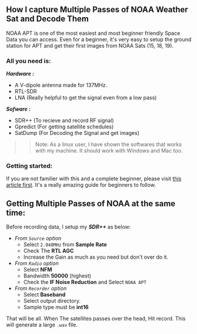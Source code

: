 ## How I capture Multiple Passes of NOAA Weather Sat and Decode Them

NOAA APT is one of the most easiest and most beginner friendly Space Data you can access. Even for a beginner, it's very easy to setup the ground station for APT and get their first images from NOAA Sats (15, 18, 19).

### All you need is:
***Hardware :***
- A V-dipole antenna made for 137MHz.
- RTL-SDR
- LNA (Really helpful to get the signal even from a low pass)

***Sofware :***
- SDR++ (To recieve and record RF signal)
- Gpredict (For getting satellite schedules)
- SatDump (For Decoding the Signal and get images)

>> Note: As a linux user, I have shown the softwares that works with my machine. It should work with Windows and Mac too.

### Getting started:
If you are not familier with this and a complete beginner, please visit [this article first](https://www.a-centauri.com/articoli/noaa-poes-satellites-reception). It's a really amazing guide for beginners to follow.

## Getting Multiple Passes of NOAA at the same time:
Before recording data, I setup my ***SDR++*** as below:
- *From `Source` option*
  - Select `2.048MHz` from **Sample Rate**
  - Check The **RTL AGC**
  - Increase the Gain as much as you need but don't over do it.
- *From `Radio` option*
  - Select **NFM**
  - Bandwidth **50000** (highest)
  - Check the **IF Noise Reduction** and Select `NOAA APT`
- *From `Recorder` option*
  - Select **Baseband**
  - Select output directory.
  - Sample type must be **int16**

That will be all.
When The satellites passes over the head, Hit record. This will generate a large `.wav` file.